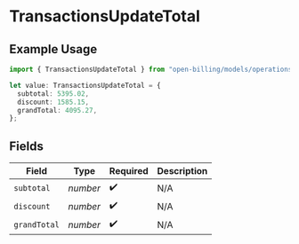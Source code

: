 # TransactionsUpdateTotal

## Example Usage

```typescript
import { TransactionsUpdateTotal } from "open-billing/models/operations";

let value: TransactionsUpdateTotal = {
  subtotal: 5395.02,
  discount: 1585.15,
  grandTotal: 4095.27,
};
```

## Fields

| Field              | Type               | Required           | Description        |
| ------------------ | ------------------ | ------------------ | ------------------ |
| `subtotal`         | *number*           | :heavy_check_mark: | N/A                |
| `discount`         | *number*           | :heavy_check_mark: | N/A                |
| `grandTotal`       | *number*           | :heavy_check_mark: | N/A                |